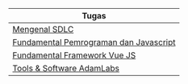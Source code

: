 | Tugas | 
| ---- 
| [Mengenal SDLC](https://github.com/adamrasyid01/task-magang/blob/main/18%20Juli%202024/Fundamental%20SDLC/SDLC.md)| 
| [Fundamental Pemrograman dan Javascript](https://github.com/adamrasyid01/task-magang/blob/main/18%20Juli%202024/Fundamental%20Pemrograman%20dan%20Javascript/Fundamental.md)| 
| [Fundamental Framework Vue JS](https://github.com/adamrasyid01/task-magang/blob/main/19%20Juli%202024/Fundamental%20Framework/Fundamental%20Vue.md)| 
| [Tools & Software AdamLabs](https://github.com/adamrasyid01/task-magang/blob/main/19%20Juli%202024/Tools%20%26%20Software/Tools%20dan%20Software.md)| 
